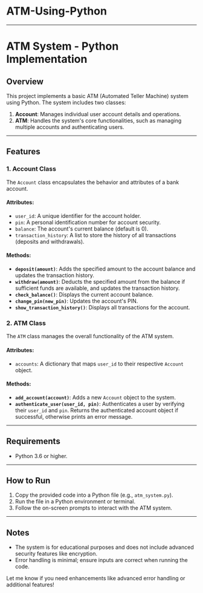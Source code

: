 # ATM-Using-Python
---

# ATM System - Python Implementation

## Overview
This project implements a basic ATM (Automated Teller Machine) system using Python. The system includes two classes:

1. **Account**: Manages individual user account details and operations.
2. **ATM**: Handles the system's core functionalities, such as managing multiple accounts and authenticating users.

---

## Features

### 1. Account Class
The `Account` class encapsulates the behavior and attributes of a bank account.

#### Attributes:
- `user_id`: A unique identifier for the account holder.
- `pin`: A personal identification number for account security.
- `balance`: The account's current balance (default is 0).
- `transaction_history`: A list to store the history of all transactions (deposits and withdrawals).

#### Methods:
- **`deposit(amount)`**: Adds the specified amount to the account balance and updates the transaction history.
- **`withdraw(amount)`**: Deducts the specified amount from the balance if sufficient funds are available, and updates the transaction history.
- **`check_balance()`**: Displays the current account balance.
- **`change_pin(new_pin)`**: Updates the account's PIN.
- **`show_transaction_history()`**: Displays all transactions for the account.

### 2. ATM Class
The `ATM` class manages the overall functionality of the ATM system.

#### Attributes:
- `accounts`: A dictionary that maps `user_id` to their respective `Account` object.

#### Methods:
- **`add_account(account)`**: Adds a new `Account` object to the system.
- **`authenticate_user(user_id, pin)`**: Authenticates a user by verifying their `user_id` and `pin`. Returns the authenticated account object if successful, otherwise prints an error message.

---

## Requirements
- Python 3.6 or higher.

---

## How to Run
1. Copy the provided code into a Python file (e.g., `atm_system.py`).
2. Run the file in a Python environment or terminal.
3. Follow the on-screen prompts to interact with the ATM system.

---

## Notes
- The system is for educational purposes and does not include advanced security features like encryption.
- Error handling is minimal; ensure inputs are correct when running the code.

Let me know if you need enhancements like advanced error handling or additional features!
